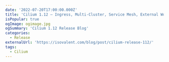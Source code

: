 ```yaml
---
date: '2022-07-20T17:00:00.000Z'
title: 'Cilium 1.12 – Ingress, Multi-Cluster, Service Mesh, External Workloads, and much more'
isPopular: true
ogImage: ogimage.jpg
ogSummary: 'Cilium 1.12 Release Blog'
categories:
  - Release
externalUrl: 'https://isovalent.com/blog/post/cilium-release-112/'
tags:
  - Cilium
---
```

